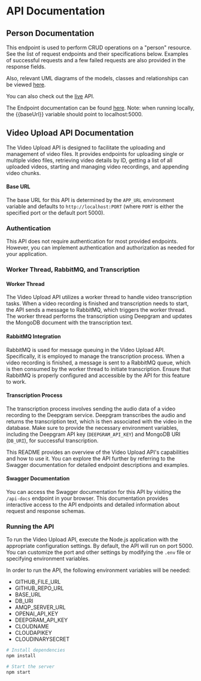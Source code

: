 # API Documentation

## Person Documentation
This endpoint is used to perform CRUD operations on a "person" resource. See the list of request endpoints and their specifications below. Examples of successful requests and a few failed requests are also provided in the response fields.

Also, relevant UML diagrams of the models, classes and relationships can be viewed [here](https://whimsical.com/hngx-task-2-HHh1vVFJvT9YFjmfSNqGW).

You can also check out the [live](https://ubong-inyang.onrender.com/api/person) API.

The Endpoint documentation can be found [here](https://ubong-inyang.onrender.com/docs).
Note: when running locally, the {{baseUrl}} variable should point to localhost:5000.


## Video Upload API Documentation
The Video Upload API is designed to facilitate the uploading and management of video files. It provides endpoints for uploading single or multiple video files, retrieving video details by ID, getting a list of all uploaded videos, starting and managing video recordings, and appending video chunks.

#### Base URL
The base URL for this API is determined by the `APP_URL` environment variable and defaults to `http://localhost:PORT` (where `PORT` is either the specified port or the default port 5000).

### Authentication
This API does not require authentication for most provided endpoints. However, you can implement authentication and authorization as needed for your application.

<!-- ### Endpoints
#### Start Recording a Video
- **Endpoint**: `POST /api/videos`
- **Summary**: Start recording a new video.
- **Responses**:
  - `200 OK`: Recording started successfully.
    - Response JSON:
      - `id` (String): ID of the newly started recording.

#### Append a Video Chunk in Blob Format
- **Endpoint**: `POST /api/videos/:id`
- **Summary**: Upload a single video file.
- **Request Type**: `multipart/form-data`
- **Request Body**:
  - `file` (File, required): The video file to upload.
  - `title` (String, optional): The title of the video.
- **Responses**:
  - `201 Created`: File uploaded successfully.
    - Response JSON:
      - `message` (String): A success message.
      - `fileUrl` (String): URL of the uploaded file.
  - `500 Internal Server Error`: File upload failed.

#### Append a Video Chunk in Base64 Format
- **Endpoint**: `POST /api/videos/:id`
- **Summary**: Upload a single video file.
- **Request Type**: `application/json`
- **Request Body**:
  - `chunk` (string, required): The video file to upload.
- **Responses**:
  - `201 Created`: File uploaded successfully.
    - Response JSON:
      - `message` (String): A success message.
      - `fileUrl` (String): URL of the uploaded file.
  - `500 Internal Server Error`: File upload failed.

#### Get Video Details by ID
- **Endpoint**: `GET /video/:id`
- **Summary**: Retrieve video details by specifying the video's unique ID.
- **Parameters**:
  - `id` (Path Parameter, required): The ID of the video.
- **Responses**:
  - `200 OK`: Video details retrieved successfully.
    - Response JSON:
      - `title` (String): Title of the video.
      - `fileUrl` (String): URL of the video file.
  - `404 Not Found`: Video not found.
  - `500 Internal Server Error`: File retrieval failed.

#### Get a List of Uploaded Videos
- **Endpoint**: `GET /video`
- **Summary**: Retrieve a list of all uploaded videos.
- **Responses**:
  - `200 OK`: List of uploaded videos retrieved successfully.
    - Response JSON:
      - An array of objects, each containing:
        - `title` (String): Title of the video.
        - `fileUrl` (String): URL of the video file.
        - `transcriptio` (String): transcription of the video file.

#### Append a Video Chunk
- **Endpoint**: `POST /append-chunk/{id}`
- **Summary**: Append a video chunk to an existing recording.
- **Parameters**:
  - `id` (Path Parameter, required): The ID of the video recording.
- **Request Body**:
  - `chunkData` (String, required): Base64-encoded video chunk data.
- **Responses**:
  - `200 OK`: Video chunk appended successfully.
  - `404 Not Found`: Video not found.
  - `500 Internal Server Error`: Error appending video chunk.

#### Finish Recording and Start Transcription
- **Endpoint**: `POST /end-recording/{id}`
- **Summary**: Finish recording and start transcription for a video.
- **Parameters**:
  - `id` (Path Parameter, required): The ID of the video recording.
- **Responses**:
  - `200 OK`: Recording finished, and transcription started.
  - `404 Not Found`: Video not found.
  - `500 Internal Server Error`: Error finishing recording and starting transcription. -->

### Worker Thread, RabbitMQ, and Transcription
#### Worker Thread
The Video Upload API utilizes a worker thread to handle video transcription tasks. When a video recording is finished and transcription needs to start, the API sends a message to RabbitMQ, which triggers the worker thread. The worker thread performs the transcription using Deepgram and updates the MongoDB document with the transcription text.

#### RabbitMQ Integration
RabbitMQ is used for message queuing in the Video Upload API. Specifically, it is employed to manage the transcription process. When a video recording is finished, a message is sent to a RabbitMQ queue, which is then consumed by the worker thread to initiate transcription. Ensure that RabbitMQ is properly configured and accessible by the API for this feature to work.

#### Transcription Process
The transcription process involves sending the audio data of a video recording to the Deepgram service. Deepgram transcribes the audio and returns the transcription text, which is then associated with the video in the database. Make sure to provide the necessary environment variables, including the Deepgram API key (`DEEPGRAM_API_KEY`) and MongoDB URI (`DB_URI`), for successful transcription.

This README provides an overview of the Video Upload API's capabilities and how to use it. You can explore the API further by referring to the Swagger documentation for detailed endpoint descriptions and examples.

#### Swagger Documentation
You can access the Swagger documentation for this API by visiting the `/api-docs` endpoint in your browser. This documentation provides interactive access to the API endpoints and detailed information about request and response schemas.

### Running the API
To run the Video Upload API, execute the Node.js application with the appropriate configuration settings. By default, the API will run on port 5000. You can customize the port and other settings by modifying the `.env` file or specifying environment variables.

In order to run the API, the following environment variables will be needed:
- GITHUB_FILE_URL
- GITHUB_REPO_URL
- BASE_URL
- DB_URI
- AMQP_SERVER_URL
- OPENAI_API_KEY
- DEEPGRAM_API_KEY
- CLOUDNAME
- CLOUDAPIKEY
- CLOUDINARYSECRET

```bash
# Install dependencies
npm install

# Start the server
npm start
```